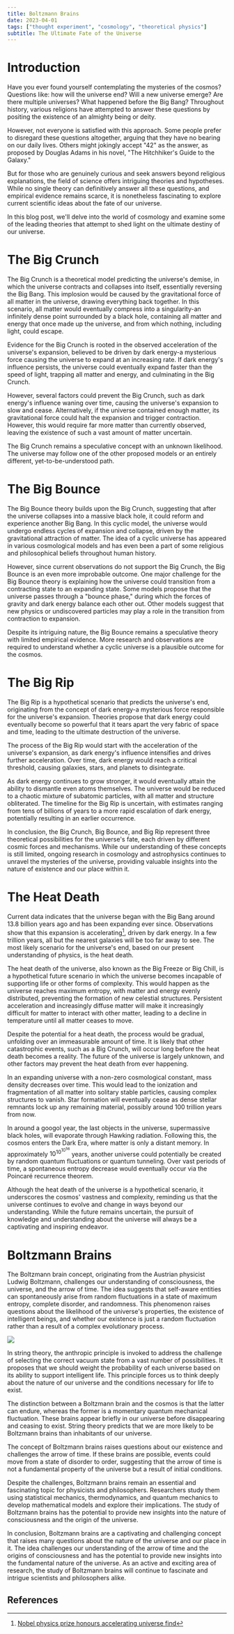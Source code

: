 ```yaml
---
title: Boltzmann Brains
date: 2023-04-01
tags: ["thought experiment", "cosmology", "theoretical physics"]
subtitle: The Ultimate Fate of the Universe
---
```


# Introduction

Have you ever found yourself contemplating the mysteries of the cosmos? Questions like: how will the universe end? Will a new universe emerge? Are there multiple universes? What happened before the Big Bang? Throughout history, various religions have attempted to answer these questions by positing the existence of an almighty being or deity.

However, not everyone is satisfied with this approach. Some people prefer to disregard these questions altogether, arguing that they have no bearing on our daily lives. Others might jokingly accept "42" as the answer, as proposed by Douglas Adams in his novel, "The Hitchhiker's Guide to the Galaxy."

But for those who are genuinely curious and seek answers beyond religious explanations, the field of science offers intriguing theories and hypotheses. While no single theory can definitively answer all these questions, and empirical evidence remains scarce, it is nonetheless fascinating to explore current scientific ideas about the fate of our universe.

In this blog post, we'll delve into the world of cosmology and examine some of the leading theories that attempt to shed light on the ultimate destiny of our universe.

# The Big Crunch

The Big Crunch is a theoretical model predicting the universe's demise, in which the universe contracts and collapses into itself, essentially reversing the Big Bang. This implosion would be caused by the gravitational force of all matter in the universe, drawing everything back together. In this scenario, all matter would eventually compress into a singularity-an infinitely dense point surrounded by a black hole, containing all matter and energy that once made up the universe, and from which nothing, including light, could escape.

Evidence for the Big Crunch is rooted in the observed acceleration of the universe's expansion, believed to be driven by dark energy-a mysterious force causing the universe to expand at an increasing rate. If dark energy's influence persists, the universe could eventually expand faster than the speed of light, trapping all matter and energy, and culminating in the Big Crunch.

However, several factors could prevent the Big Crunch, such as dark energy's influence waning over time, causing the universe's expansion to slow and cease. Alternatively, if the universe contained enough matter, its gravitational force could halt the expansion and trigger contraction. However, this would require far more matter than currently observed, leaving the existence of such a vast amount of matter uncertain.

The Big Crunch remains a speculative concept with an unknown likelihood. The universe may follow one of the other proposed models or an entirely different, yet-to-be-understood path.

# The Big Bounce

The Big Bounce theory builds upon the Big Crunch, suggesting that after the universe collapses into a massive black hole, it could reform and experience another Big Bang. In this cyclic model, the universe would undergo endless cycles of expansion and collapse, driven by the gravitational attraction of matter. The idea of a cyclic universe has appeared in various cosmological models and has even been a part of some religious and philosophical beliefs throughout human history.

However, since current observations do not support the Big Crunch, the Big Bounce is an even more improbable outcome. One major challenge for the Big Bounce theory is explaining how the universe could transition from a contracting state to an expanding state. Some models propose that the universe passes through a "bounce phase," during which the forces of gravity and dark energy balance each other out. Other models suggest that new physics or undiscovered particles may play a role in the transition from contraction to expansion.

Despite its intriguing nature, the Big Bounce remains a speculative theory with limited empirical evidence. More research and observations are required to understand whether a cyclic universe is a plausible outcome for the cosmos.

# The Big Rip

The Big Rip is a hypothetical scenario that predicts the universe's end, originating from the concept of dark energy-a mysterious force responsible for the universe's expansion. Theories propose that dark energy could eventually become so powerful that it tears apart the very fabric of space and time, leading to the ultimate destruction of the universe.

The process of the Big Rip would start with the acceleration of the universe's expansion, as dark energy's influence intensifies and drives further acceleration. Over time, dark energy would reach a critical threshold, causing galaxies, stars, and planets to disintegrate.

As dark energy continues to grow stronger, it would eventually attain the ability to dismantle even atoms themselves. The universe would be reduced to a chaotic mixture of subatomic particles, with all matter and structure obliterated. The timeline for the Big Rip is uncertain, with estimates ranging from tens of billions of years to a more rapid escalation of dark energy, potentially resulting in an earlier occurrence.

In conclusion, the Big Crunch, Big Bounce, and Big Rip represent three theoretical possibilities for the universe's fate, each driven by different cosmic forces and mechanisms. While our understanding of these concepts is still limited, ongoing research in cosmology and astrophysics continues to unravel the mysteries of the universe, providing valuable insights into the nature of existence and our place within it.

# The Heat Death

Current data indicates that the universe began with the Big Bang around 13.8 billion years ago and has been expanding ever since. Observations show that this expansion is accelerating[^1], driven by dark energy. In a few trillion years, all but the nearest galaxies will be too far away to see. The most likely scenario for the universe's end, based on our present understanding of physics, is the heat death.

The heat death of the universe, also known as the Big Freeze or Big Chill, is a hypothetical future scenario in which the universe becomes incapable of supporting life or other forms of complexity. This would happen as the universe reaches maximum entropy, with matter and energy evenly distributed, preventing the formation of new celestial structures. Persistent acceleration and increasingly diffuse matter will make it increasingly difficult for matter to interact with other matter, leading to a decline in temperature until all matter ceases to move.

Despite the potential for a heat death, the process would be gradual, unfolding over an immeasurable amount of time. It is likely that other catastrophic events, such as a Big Crunch, will occur long before the heat death becomes a reality. The future of the universe is largely unknown, and other factors may prevent the heat death from ever happening.

In an expanding universe with a non-zero cosmological constant, mass density decreases over time. This would lead to the ionization and fragmentation of all matter into solitary stable particles, causing complex structures to vanish. Star formation will eventually cease as dense stellar remnants lock up any remaining material, possibly around 100 trillion years from now.

In around a googol year, the last objects in the universe, supermassive black holes, will evaporate through Hawking radiation. Following this, the cosmos enters the Dark Era, where matter is only a distant memory. In approximately $10^{10^{10^{56}}}$ years, another universe could potentially be created by random quantum fluctuations or quantum tunneling. Over vast periods of time, a spontaneous entropy decrease would eventually occur via the Poincaré recurrence theorem.

Although the heat death of the universe is a hypothetical scenario, it underscores the cosmos' vastness and complexity, reminding us that the universe continues to evolve and change in ways beyond our understanding. While the future remains uncertain, the pursuit of knowledge and understanding about the universe will always be a captivating and inspiring endeavor.

# Boltzmann Brains

The Boltzmann brain concept, originating from the Austrian physicist Ludwig Boltzmann, challenges our understanding of consciousness, the universe, and the arrow of time. The idea suggests that self-aware entities can spontaneously arise from random fluctuations in a state of maximum entropy, complete disorder, and randomness. This phenomenon raises questions about the likelihood of the universe's properties, the existence of intelligent beings, and whether our existence is just a random fluctuation rather than a result of a complex evolutionary process.

<img src="/images/brain.jpg" onclick="window.open(this.src)">

In string theory, the anthropic principle is invoked to address the challenge of selecting the correct vacuum state from a vast number of possibilities. It proposes that we should weight the probability of each universe based on its ability to support intelligent life. This principle forces us to think deeply about the nature of our universe and the conditions necessary for life to exist.

The distinction between a Boltzmann brain and the cosmos is that the latter can endure, whereas the former is a momentary quantum mechanical fluctuation. These brains appear briefly in our universe before disappearing and ceasing to exist. String theory predicts that we are more likely to be Boltzmann brains than inhabitants of our universe.

The concept of Boltzmann brains raises questions about our existence and challenges the arrow of time. If these brains are possible, events could move from a state of disorder to order, suggesting that the arrow of time is not a fundamental property of the universe but a result of initial conditions.

Despite the challenges, Boltzmann brains remain an essential and fascinating topic for physicists and philosophers. Researchers study them using statistical mechanics, thermodynamics, and quantum mechanics to develop mathematical models and explore their implications. The study of Boltzmann brains has the potential to provide new insights into the nature of consciousness and the origin of the universe.

In conclusion, Boltzmann brains are a captivating and challenging concept that raises many questions about the nature of the universe and our place in it. The idea challenges our understanding of the arrow of time and the origins of consciousness and has the potential to provide new insights into the fundamental nature of the universe. As an active and exciting area of research, the study of Boltzmann brains will continue to fascinate and intrigue scientists and philosophers alike.

## References
[^1]: [Nobel physics prize honours accelerating universe find](https://www.bbc.co.uk/news/science-environment-15165371)
